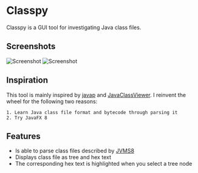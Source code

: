 # Classpy

Classpy is a GUI tool for investigating Java class files.

## Screenshots

![Screenshot](https://raw.githubusercontent.com/zxh0/classpy/master/screen-shot.png)
![Screenshot](https://raw.githubusercontent.com/zxh0/classpy/master/screen-shot2.png)

## Inspiration

This tool is mainly inspired by [javap](http://docs.oracle.com/javase/8/docs/technotes/tools/windows/javap.html) and [JavaClassViewer](http://www.codeproject.com/Articles/35915/Java-Class-Viewer). I reinvent the wheel for the following two reasons:

    1. Learn Java class file format and bytecode through parsing it
    2. Try JavaFX 8

## Features

* Is able to parse class files described by [JVMS8](http://docs.oracle.com/javase/specs/jvms/se8/html/jvms-4.html)
* Displays class file as tree and hex text
* The corresponding hex text is highlighted when you select a tree node
